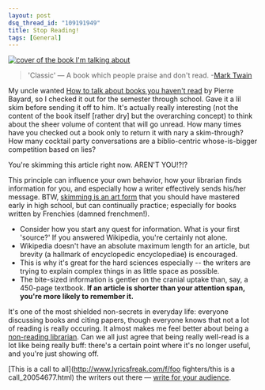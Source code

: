 ```yaml
---
layout: post
dsq_thread_id: "109191949"
title: Stop Reading!
tags: [General]
--- 
```


[![cover of the book I'm talking about](http://books.google.com/books?id=DOrCGAAACAAJ&printsec=frontcover&img=1&zoom=1&sig=p6vLSnZSksEuxWON9n-q3q9KcYk)](http://books.google.com/books?id=DOrCGAAACAAJ)

> 'Classic' — A book which people praise and don't read.
  -[Mark Twain](http://en.wikiquote.org/wiki/Mark_Twain) 

My uncle wanted [How to talk about books you haven't read](http://www.worldcat.org/oclc/154677642&referer=brief_results) by Pierre Bayard, so I checked it out for the semester through school. Gave it a lil skim before sending it off to him. It's actually really interesting (not the content of the book itself [rather dry] but the overarching concept) to think about the sheer volume of content that will go unread. How many times have you checked out a book only to return it with nary a skim-through? How many cocktail party conversations are a biblio-centric whose-is-bigger competition based on lies?

You're skimming this article right now. AREN'T YOU!?!?

This principle can influence your own behavior, how your librarian finds information for you, and especially how a writer effectively sends his/her message. BTW, [skimming is an art form](http://modeforcaleb.blogspot.com/2005/10/how-to-skim.html) that you should have mastered early in high school, but can continually practice; especially for books written by Frenchies (damned frenchmen!). 

  * Consider how you start any quest for information. What is your first 'source?' If you answered Wikipedia, you're certainly not alone.
  * Wikipedia doesn't have an absolute maximum length for an article, but brevity (a hallmark of encyclopedic encyclopediae) is encouraged.
  * This is why it's great for the hard sciences especially -- the writers are trying to explain complex things in as little space as possible.
  * The bite-sized information is gentler on the cranial uptake than, say, a 450-page textbook. **If an article is shorter than your attention span, you're more likely to remember it.**

It's one of the most shielded non-secrets in everyday life: everyone discussing books and citing papers, though everyone knows that not a lot of reading is really occuring. It almost makes me feel better about being a [non-reading librarian](http://laurabaas.com/2007/12/25/how-to-talk-about-books-you-havent-read/). Can we all just agree that being really well-read is a lot like being really buff: there's a certain point where it's no longer useful, and you're just showing off.

[This is a call to all](http://www.lyricsfreak.com/f/foo fighters/this is a call_20054677.html) the writers out there — [write for your audience](http://books.google.com/books?id=-JY3AAAACAAJ).